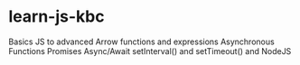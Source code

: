 # learn-js-kbc
Basics JS to  advanced Arrow functions and expressions Asynchronous Functions Promises Async/Await setInterval() and setTimeout() and NodeJS 
